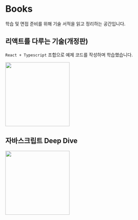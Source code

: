 # Books

학습 및 면접 준비를 위해 기술 서적을 읽고 정리하는 공간입니다.

## 리액트를 다루는 기술(개정판)

`React + Typescript` 조합으로 예제 코드를 작성하며 학습했습니다.

<img width="200" src="https://image.yes24.com/goods/79260300/XL">

## 자바스크립트 Deep Dive

<img width="200" src="https://wikibook.co.kr/images/cover/l/9791158392239.jpg">
